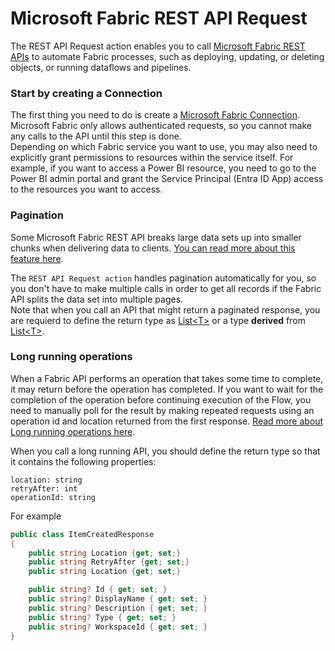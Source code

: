 # Microsoft Fabric REST API Request

The REST API Request action enables you to call [Microsoft Fabric REST APIs](https://learn.microsoft.com/en-us/rest/api/fabric/articles/using-fabric-apis) to automate Fabric processes, such as deploying, updating, or deleting objects, or running dataflows and pipelines.  

### Start by creating a Connection

The first thing you need to do is create a [Microsoft Fabric Connection](./microsoft-fabric-connection.md). Microsoft Fabric only allows authenticated requests, so you cannot make any calls to the API until this step is done.   
Depending on which Fabric service you want to use, you may also need to explicitly grant permissions to resources within the service itself. For example, if you want to access a Power BI resource, you need to go to the Power BI admin portal and grant the Service Principal (Entra ID App) access to the resources you want to access.

### Pagination  
Some Microsoft Fabric REST API breaks large data sets up into smaller chunks when delivering data to clients. [You can read more about this feature here](https://learn.microsoft.com/en-us/rest/api/fabric/articles/pagination). 

The `REST API Request action` handles pagination automatically for you, so you don't have to make multiple calls in order to get all records if the Fabric API splits the data set into multiple pages.  
Note that when you call an API that might return a paginated response, you are requierd to define the return type as [List&lt;T&gt;](https://learn.microsoft.com/en-us/dotnet/api/system.collections.generic.list-1) or a type **derived** from [List&lt;T&gt;](https://learn.microsoft.com/en-us/dotnet/api/system.collections.generic.list-1).

### Long running operations
When a Fabric API performs an operation that takes some time to complete, it may return before the operation has completed. If you want to wait for the completion of the operation before continuing execution of the Flow, you need to manually poll for the result by making repeated requests using an operation id and location returned from the first response. [Read more about Long running operations here](https://learn.microsoft.com/en-us/rest/api/fabric/articles/long-running-operation).  

When you call a long running API, you should define the return type so that it contains the following properties:
```
location: string
retryAfter: int
operationId: string
```

For example
```csharp
public class ItemCreatedResponse
{
    public string Location {get; set;}
    public string RetryAfter {get; set;}
    public string Location {get; set;}

    public string? Id { get; set; }
    public string? DisplayName { get; set; }
    public string? Description { get; set; }
    public string? Type { get; set; }
    public string? WorkspaceId { get; set; }
}
```